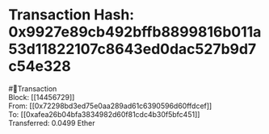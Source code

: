 
Transaction Hash: 0x9927e89cb492bffb8899816b011a53d11822107c8643ed0dac527b9d7c54e328
====================================================================================
  
#💸Transaction  
Block: [[14456729]]  
From: [[0x72298bd3ed75e0aa289ad61c6390596d60ffdcef]]  
To: [[0xafea26b04bfa3834982d60f81cdc4b30f5bfc451]]  
Transferred: 0.0499 Ether